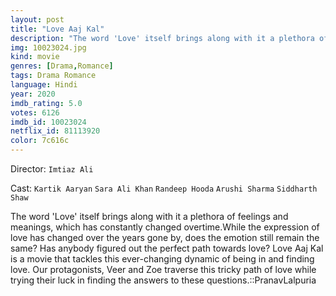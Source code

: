 ```yaml
---
layout: post
title: "Love Aaj Kal"
description: "The word 'Love' itself brings along with it a plethora of feelings and meanings, which has constantly changed overtime.While the expression of love has changed over the years gone by, does the emotion still remain the same? Has anybody figured out the perfect path towards love? Love Aaj Kal is a movie that tackles this ever-changing dynamic of being in and finding love. Our protagonists, Veer and Zoe trave.."
img: 10023024.jpg
kind: movie
genres: [Drama,Romance]
tags: Drama Romance 
language: Hindi
year: 2020
imdb_rating: 5.0
votes: 6126
imdb_id: 10023024
netflix_id: 81113920
color: 7c616c
---
```

Director: `Imtiaz Ali`  

Cast: `Kartik Aaryan` `Sara Ali Khan` `Randeep Hooda` `Arushi Sharma` `Siddharth Shaw` 

The word 'Love' itself brings along with it a plethora of feelings and meanings, which has constantly changed overtime.While the expression of love has changed over the years gone by, does the emotion still remain the same? Has anybody figured out the perfect path towards love? Love Aaj Kal is a movie that tackles this ever-changing dynamic of being in and finding love. Our protagonists, Veer and Zoe traverse this tricky path of love while trying their luck in finding the answers to these questions.::PranavLalpuria